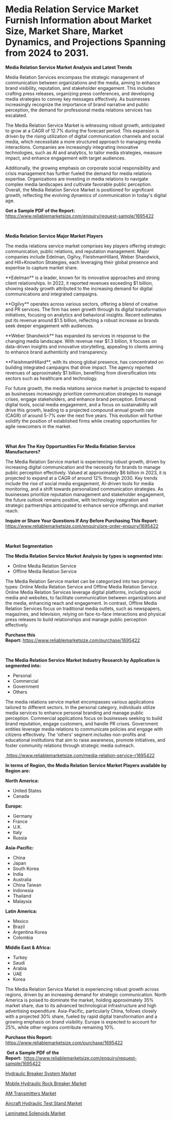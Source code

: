 <p><h1>Media Relation Service Market Furnish Information about Market Size, Market Share, Market Dynamics, and Projections Spanning from 2024 to 2031.</h1></p><p><strong>Media Relation Service Market Analysis and Latest Trends</strong></p>
<p><p>Media Relation Services encompass the strategic management of communication between organizations and the media, aiming to enhance brand visibility, reputation, and stakeholder engagement. This includes crafting press releases, organizing press conferences, and developing media strategies to convey key messages effectively. As businesses increasingly recognize the importance of brand narrative and public perception, the demand for professional media relations services has escalated.</p><p>The Media Relation Service Market is witnessing robust growth, anticipated to grow at a CAGR of 12.7% during the forecast period. This expansion is driven by the rising utilization of digital communication channels and social media, which necessitate a more structured approach to managing media interactions. Companies are increasingly integrating innovative technologies, such as AI and analytics, to tailor media strategies, measure impact, and enhance engagement with target audiences.</p><p>Additionally, the growing emphasis on corporate social responsibility and crisis management has further fueled the demand for media relations expertise. Organizations are investing in media relations to navigate complex media landscapes and cultivate favorable public perception. Overall, the Media Relation Service Market is positioned for significant growth, reflecting the evolving dynamics of communication in today's digital age.</p></p>
<p><strong>Get a Sample PDF of the Report:&nbsp;</strong> <a href="https://www.reliablemarketsize.com/enquiry/request-sample/1695422?utm_campaign=1167&utm_medium=2&utm_source=Github&utm_content=ia&utm_term=19102024&utm_id=media-relation-service">https://www.reliablemarketsize.com/enquiry/request-sample/1695422</a></p>
<p>&nbsp;</p>
<p><strong>Media Relation Service Major Market Players</strong></p>
<p><p>The media relations service market comprises key players offering strategic communication, public relations, and reputation management. Major companies include Edelman, Ogilvy, FleishmanHillard, Weber Shandwick, and Hill+Knowlton Strategies, each leveraging their global presence and expertise to capture market share. </p><p>**Edelman** is a leader, known for its innovative approaches and strong client relationships. In 2022, it reported revenues exceeding $1 billion, showing steady growth attributed to the increasing demand for digital communications and integrated campaigns.</p><p>**Ogilvy** operates across various sectors, offering a blend of creative and PR services. The firm has seen growth through its digital transformation initiatives, focusing on analytics and behavioral insights. Recent estimates put its revenue around $1.5 billion, reflecting a robust increase as brands seek deeper engagement with audiences.</p><p>**Weber Shandwick** has expanded its services in response to the changing media landscape. With revenue near $1.3 billion, it focuses on data-driven insights and innovative storytelling, appealing to clients aiming to enhance brand authenticity and transparency.</p><p>**FleishmanHillard**, with its strong global presence, has concentrated on building integrated campaigns that drive impact. The agency reported revenues of approximately $1 billion, benefiting from diversification into sectors such as healthcare and technology.</p><p>For future growth, the media relations service market is projected to expand as businesses increasingly prioritize communication strategies to manage crises, engage stakeholders, and enhance brand perception. Enhanced digital tools, social media engagement, and a focus on sustainability will drive this growth, leading to a projected compound annual growth rate (CAGR) of around 5-7% over the next five years. This evolution will further solidify the position of established firms while creating opportunities for agile newcomers in the market.</p></p>
<p>&nbsp;</p>
<p><strong>What Are The Key Opportunities For Media Relation Service Manufacturers?</strong></p>
<p><p>The Media Relation Service market is experiencing robust growth, driven by increasing digital communication and the necessity for brands to manage public perception effectively. Valued at approximately $6 billion in 2023, it is projected to expand at a CAGR of around 12% through 2030. Key trends include the rise of social media engagement, AI-driven tools for media monitoring, and a shift towards personalized communication strategies. As businesses prioritize reputation management and stakeholder engagement, the future outlook remains positive, with technology integration and strategic partnerships anticipated to enhance service offerings and market reach.</p></p>
<p><strong>Inquire or Share Your Questions If Any Before Purchasing This Report:</strong> <a href="https://www.reliablemarketsize.com/enquiry/pre-order-enquiry/1695422?utm_campaign=1167&utm_medium=2&utm_source=Github&utm_content=ia&utm_term=19102024&utm_id=media-relation-service">https://www.reliablemarketsize.com/enquiry/pre-order-enquiry/1695422</a></p>
<p>&nbsp;</p>
<p><strong>Market Segmentation</strong></p>
<p><strong>The Media Relation Service Market Analysis by types is segmented into:</strong></p>
<p><ul><li>Online Media Relation Service</li><li>Offline Media Relation Service</li></ul></p>
<p><p>The Media Relation Service market can be categorized into two primary types: Online Media Relation Service and Offline Media Relation Service. Online Media Relation Services leverage digital platforms, including social media and websites, to facilitate communication between organizations and the media, enhancing reach and engagement. In contrast, Offline Media Relation Services focus on traditional media outlets, such as newspapers, magazines, and television, relying on face-to-face interactions and physical press releases to build relationships and manage public perception effectively.</p></p>
<p><strong>Purchase this Report:&nbsp;</strong><a href="https://www.reliablemarketsize.com/purchase/1695422?utm_campaign=1167&utm_medium=2&utm_source=Github&utm_content=ia&utm_term=19102024&utm_id=media-relation-service">https://www.reliablemarketsize.com/purchase/1695422</a></p>
<p>&nbsp;</p>
<p><strong>The Media Relation Service Market Industry Research by Application is segmented into:</strong></p>
<p><ul><li>Personal</li><li>Commercial</li><li>Government</li><li>Others</li></ul></p>
<p><p>The media relations service market encompasses various applications tailored to different sectors. In the personal category, individuals utilize media services to enhance personal branding and manage public perception. Commercial applications focus on businesses seeking to build brand reputation, engage customers, and handle PR crises. Government entities leverage media relations to communicate policies and engage with citizens effectively. The 'others' segment includes non-profits and educational institutions that aim to raise awareness, promote initiatives, and foster community relations through strategic media outreach.</p></p>
<p><a href="https://www.reliablemarketsize.com/media-relation-service-r1695422?utm_campaign=1167&utm_medium=2&utm_source=Github&utm_content=ia&utm_term=19102024&utm_id=media-relation-service">&nbsp;https://www.reliablemarketsize.com/media-relation-service-r1695422</a></p>
<p><strong>In terms of Region, the Media Relation Service Market Players available by Region are:</strong></p>
<p>
    <p> <strong> North America: </strong>
        <ul>
            <li>United States</li>
            <li>Canada</li>
        </ul>
        </p> 
    <p> <strong> Europe: </strong>
        <ul>
            <li>Germany</li>
            <li>France</li>
            <li>U.K.</li>
            <li>Italy</li>
            <li>Russia</li>
        </ul>
        </p> 
    <p> <strong> Asia-Pacific: </strong>
        <ul>
            <li>China</li>
            <li>Japan</li>
            <li>South Korea</li>
            <li>India</li>
            <li>Australia</li>
            <li>China Taiwan</li>
            <li>Indonesia</li>
            <li>Thailand</li>
            <li>Malaysia</li>
        </ul>
        </p> 
    <p> <strong> Latin America: </strong>
        <ul>
            <li>Mexico</li>
            <li>Brazil</li>
            <li>Argentina Korea</li>
            <li>Colombia</li>
        </ul>
        </p> 
    <p> <strong> Middle East & Africa: </strong>
        <ul>
            <li>Turkey</li>
            <li>Saudi</li>
            <li>Arabia</li>
            <li>UAE</li>
            <li>Korea</li>
        </ul>
    </p>
    </p>
<p><p>The Media Relation Service Market is experiencing robust growth across regions, driven by an increasing demand for strategic communication. North America is poised to dominate the market, holding approximately 35% market share, due to its advanced technological infrastructure and high advertising expenditure. Asia-Pacific, particularly China, follows closely with a projected 30% share, fueled by rapid digital transformation and a growing emphasis on brand visibility. Europe is expected to account for 25%, while other regions contribute remaining 10%.</p></p>
<p><strong>Purchase this Report: </strong><a href="https://www.reliablemarketsize.com/purchase/1695422?utm_campaign=1167&utm_medium=2&utm_source=Github&utm_content=ia&utm_term=19102024&utm_id=media-relation-service">https://www.reliablemarketsize.com/purchase/1695422</a></p>
<p>&nbsp;<strong>Get a Sample PDF of the Report:&nbsp;&nbsp;</strong><a href="https://www.reliablemarketsize.com/enquiry/request-sample/1695422?utm_campaign=1167&utm_medium=2&utm_source=Github&utm_content=ia&utm_term=19102024&utm_id=media-relation-service">https://www.reliablemarketsize.com/enquiry/request-sample/1695422</a></p>
<p><strong></strong></p>
<p><p><a href="https://github.com/sharitatri97/Market-Research-Report-List-1/blob/main/hydraulic-breaker-system-market.md?utm_campaign=1167&utm_medium=2&utm_source=Github&utm_content=ia&utm_term=19102024&utm_id=media-relation-service">Hydraulic Breaker System Market</a></p><p><a href="https://github.com/kaceycoody4m/Market-Research-Report-List-1/blob/main/mobile-hydraulic-rock-breaker-market.md?utm_campaign=1167&utm_medium=2&utm_source=Github&utm_content=ia&utm_term=19102024&utm_id=media-relation-service">Mobile Hydraulic Rock Breaker Market</a></p><p><a href="https://www.linkedin.com/pulse/influencing-factors-am-transmitters-market-insights-growth-bkkcc?utm_campaign=1167&utm_medium=2&utm_source=Github&utm_content=ia&utm_term=19102024&utm_id=media-relation-service">AM Transmitters Market</a></p><p><a href="https://issuu.com/reportprime-2/docs/aircraft-hydraulic-test-stand-marke_1d77d40ae2b265?utm_campaign=1167&utm_medium=2&utm_source=Github&utm_content=ia&utm_term=19102024&utm_id=media-relation-service">Aircraft Hydraulic Test Stand Market</a></p><p><a href="https://issuu.com/reportprime-2/docs/laminated-solenoids-market-size-203_bb007958dab308?utm_campaign=1167&utm_medium=2&utm_source=Github&utm_content=ia&utm_term=19102024&utm_id=media-relation-service">Laminated Solenoids Market</a></p></p>